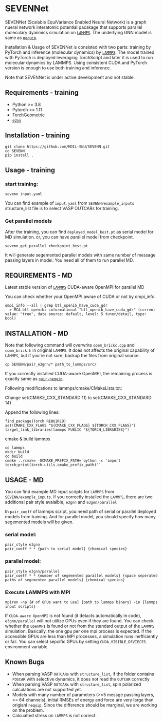 # SEVENNet

SEVENNet (Scalable EquiVariance Enabled Neural Network) is a graph nueral network interatomic potential pacakage that supports parallel moleculary dyanmics simulation on [`LAMMPS`](https://github.com/lammps/lammps). The underlying GNN model is same as [`nequip`](https://github.com/mir-group/nequip).

Installation & Usage of SEVENNet is consisted with two parts: training by PyTorch and inference (molecular dynamics) by [`LAMMPS`](https://github.com/lammps/lammps). The model trained with PyTorch is deployed leveraging TorchScript and later it is used to run molecular dynamics by LAMMPS. Using consistent CUDA and PyTorch version is enough to use both training and inference.

Note that SEVENNet is under active development and not stable.

## Requirements - training

* Python >= 3.8
* Pytorch >= 1.11
* TorchGeometric 
* [`e3nn`](https://github.com/e3nn/e3nn)

## Installation - training

```
git clone https://github.com/MDIL-SNU/SEVENN.git
cd SEVENN
pip install . 
```

## Usage - training

### start training:
```
sevenn input.yaml
```

You can find example of `input.yaml` from `SEVENN/example_inputs`
structure_list file is to select VASP OUTCARs for training.

### Get parallel models
After the training, you can find `deployed_model_best.pt` as serial model for MD simulation.
or, you can have parallel model from checkpoint.

```
sevenn_get_parallel checkpoint_best.pt
```

It will generate segemented parallel models with same number of message passing layers in model. You need all of them to run parallel MD.

## REQUIREMENTS - MD

Latest stable version of [`LAMMPS`](https://github.com/lammps/lammps)
CUDA-aware OpenMPI for parallel MD

You can check whether your OpenMPI awrae of CUDA or not by ompi_info.

```
ompi_info --all | grep btl_openib_have_cuda_gdr
  > MCA btl openib: informational "btl_openib_have_cuda_gdr" (current value: "true", data source: default, level: 5 tuner/detail, type: bool)
```

## INSTALLATION - MD

Note that following command will overwrite `comm_brickc.cpp` and `comm_brick.h` in original `LAMMPS`. It does not affects the original capability of `LAMMPS`, but if you're not sure, backup the files from original source.

```
cp SEVENN/pair_e3gnn/* path_to_lammps/src/
```

If you correctly installed CUDA-aware OpenMPI, the remaining process is exactly same as [`pair-nequip`](https://github.com/mir-group/pair_nequip).

Following modifications to lammps/cmake/CMakeLists.txt:

Change set(CMAKE_CXX_STANDARD 11) to set(CMAKE_CXX_STANDARD 14)

Append the following lines:

```
find_package(Torch REQUIRED)
set(CMAKE_CXX_FLAGS "${CMAKE_CXX_FLAGS} ${TORCH_CXX_FLAGS}")
target_link_libraries(lammps PUBLIC "${TORCH_LIBRARIES}")
```

cmake & build lammps
```
cd lammps
mkdir build
cd build
cmake ../cmake -DCMAKE_PREFIX_PATH=`python -c 'import torch;print(torch.utils.cmake_prefix_path)'`
```

## USAGE - MD

You can find example MD input scripts for `LAMMPS` from `SEVENN/example_inputs`. If you correctly installed the `LAMMPS`, there are two additional pair style avaialble, `e3gnn` and `e3gnn/parallel`

In `pair_coeff` of lammps script, you need path of serial or parallel deployed models from training. And for parallel model, you should specify how many segemented models will be given.

### serial model:
```
pair_style e3gnn
pair_coeff * * {path to serial model} {chemical species}
```

### parallel model:
```
pair_style e3gnn/parallel
pair_coeff * * {number of segemented parallel models} {space seperated paths of segemented parallel models} {chemical species}
```

### Execute LAMMPS with MPI
```
mpirun -np {# of GPUs want to use} {path to lammps binary} -in {lammps input scripts}
```

If `CUDA-aware OpenMPI` is not found (it detacts automatically in code), `e3gnn/parallel` will not utilize GPUs even if they are found. You can check whether the `OpenMPI` is found or not from the standard output of the `LAMMPS` simulation. Basically, the one gpu per one mpi process is expected. If the accessible GPUs are less than MPI processes, a simulation runs inefficiently or fail. You can select sepcific GPUs by setting `CUDA_VISIBLE_DEVIECES` environment variable.

## Known Bugs

* When parsing VASP `OUTCARs` with `structure_list`, if the folder contains `POSCAR` with selective dynamics, it does not read the `OUTCAR` correctly
* When parsing VASP `OUTCARs` with `structure_list`, spin polarized calculations are not supported yet.
* Models with many number of parameters (>=5 messge passing layers, >= 64 channels), initial RMSEs of energy and force are very large than origianl `nequip`. Since the difference should be marginal, we are working on the problem.
* Calcualted stress on `LAMMPS` is not correct.


